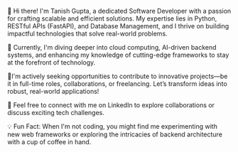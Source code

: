 👋 Hi there! I'm Tanish Gupta, a dedicated Software Developer with a passion for crafting scalable and efficient solutions. My expertise lies in Python, RESTful APIs (FastAPI), and Database Management, and I thrive on building impactful technologies that solve real-world problems.

🌱  Currently, I'm diving deeper into cloud computing, AI-driven backend systems, and enhancing my knowledge of cutting-edge frameworks to stay at the forefront of technology.

💼I'm actively seeking opportunities to contribute to innovative projects—be it in full-time roles, collaborations, or freelancing. Let’s transform ideas into robust, real-world applications!

🔗  Feel free to connect with me on LinkedIn to explore collaborations or discuss exciting tech challenges.

💡 Fun Fact: When I'm not coding, you might find me experimenting with new web frameworks or exploring the intricacies of backend architecture with a cup of coffee in hand.
